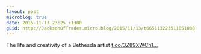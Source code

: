 ```yaml
---
layout: post
microblog: true
date: 2015-11-13 23:25 +1300
guid: http://JacksonOfTrades.micro.blog/2015/11/13/t665113223511851008.html
---
```

The life and creativity of a Bethesda artist [t.co/3Z89XWCh1...](https://t.co/3Z89XWCh1b)
